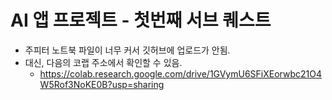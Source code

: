 # AI 앱 프로젝트 - 첫번째 서브 퀘스트
- 주피터 노트북 파일이 너무 커서 깃허브에 업로드가 안됨.
- 대신, 다음의 코랩 주소에서 확인할 수 있음.
  - https://colab.research.google.com/drive/1GVymU6SFiXEorwbc21O4W5Rof3NoKE0B?usp=sharing
